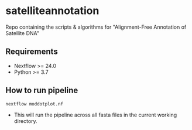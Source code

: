 # satelliteannotation
Repo containing the scripts & algorithms for "Alignment-Free Annotation of Satellite DNA"

## Requirements
- Nextflow >= 24.0
- Python >= 3.7

## How to run pipeline
`nextflow moddotplot.nf`

- This will run the pipeline across all fasta files in the current working directory.
